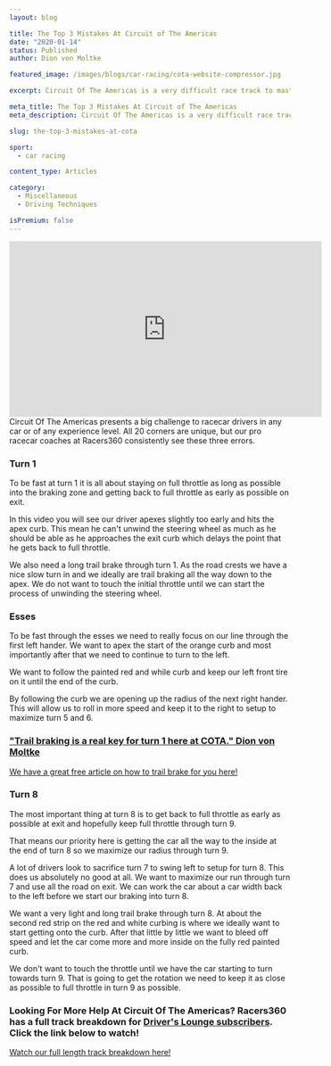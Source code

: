 ```yaml
---
layout: blog

title: The Top 3 Mistakes At Circuit of The Americas
date: "2020-01-14"
status: Published
author: Dion von Moltke

featured_image: /images/blogs/car-racing/cota-website-compressor.jpg

excerpt: Circuit Of The Americas is a very difficult race track to master. Here we show you the top 3 mistakes drivers make and how to correct them.

meta_title: The Top 3 Mistakes At Circuit of The Americas
meta_description: Circuit Of The Americas is a very difficult race track to master. Here we show you the top 3 mistakes drivers make and how to correct them.

slug: the-top-3-mistakes-at-cota

sport:
  - car racing

content_type: Articles

category:
  - Miscellaneous
  - Driving Techniques

isPremium: false
---
```


<iframe id="videoIframe" width="560" height="315" src="https://www.youtube.com/embed/EXDGvILR8AI" frameborder="0" allow="accelerometer; autoplay; encrypted-media; gyroscope; picture-in-picture" allowfullscreen></iframe>
Circuit Of The Americas presents a big challenge to racecar drivers in any car or of any experience level.  All 20 corners are unique, but our pro racecar coaches at Racers360 consistently see these three errors.  



### Turn 1

To be fast at turn 1 it is all about staying on full throttle as long as possible into the braking zone and getting back to full throttle as early as possible on exit.



In this video you will see our driver apexes slightly too early and hits the apex curb.  This mean he can't unwind the steering wheel as much as he should be able as he approaches the exit curb which delays the point that he gets back to full throttle.


We also need a long trail brake through turn 1.  As the road crests we have a nice slow turn in and we ideally are trail braking all the way down to the apex.  We do not want to touch the initial throttle until we can start the process of unwinding the steering wheel.



### Esses

To be fast through the esses we need to really focus on our line through the first left hander.  We want to apex the start of the orange curb and most importantly after that we need to continue to turn to the left.



We want to follow the painted red and while curb and keep our left front tire on it until the end of the curb.



By following the curb we are opening up the radius of the next right hander.  This will allow us to roll in more speed and keep it to the right to setup to maximize turn 5 and 6.



### ["Trail braking is a real key for turn 1 here at COTA." Dion von Moltke](/blog/car-racing/the-official-trail-braking-guide/)

[We have a great free article on how to trail brake for you here!](/blog/car-racing/the-official-trail-braking-guide/)



### Turn 8

The most important thing at turn 8 is to get back to full throttle as early as possible at exit and hopefully keep full throttle through turn 9.




That means our priority here is getting the car all the way to the inside at the end of turn 8 so we maximize our radius through turn 9.  



A lot of drivers look to sacrifice turn 7 to swing left to setup for turn 8.  This does us absolutely no good at all.  We want to maximize our run through turn 7 and use all the road on exit.  We can work the car about a car width back to the left before we start our braking into turn 8.



We want a very light and long trail brake through turn 8.  At about the second red strip on the red and white curbing is where we ideally want to start getting onto the curb.  After that little by little we want to bleed off speed and let the car come more and more inside on the fully red painted curb.



We don't want to touch the throttle until we have the car starting to turn towards turn 9.  That is going to get the rotation we need to keep it as close as possible to full throttle in turn 9 as possible.



### Looking For More Help At Circuit Of The Americas?  Racers360 has a full track breakdown for [Driver's Lounge subscribers](https://app.blayze.io/).  Click the link below to watch!

[Watch our full length track breakdown here!](/blog/car-racing/circuit-of-the-americas-track-guide/)



